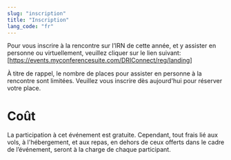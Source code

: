```yaml
---
slug: "inscription"
title: "Inscription"
lang_code: "fr"
---
```


Pour vous inscrire à la rencontre sur l’IRN de cette année, et y assister en personne ou virtuellement, veuillez cliquer sur le lien suivant: [https://events.myconferencesuite.com/DRIConnect/reg/landing] 

À titre de rappel, le nombre de places pour assister en personne à la rencontre sont limitées. Veuillez vous inscrire dès aujourd'hui pour réserver votre place. 

# Coût 

La participation à cet événement est gratuite. Cependant, tout frais lié aux vols, à l'hébergement, et aux repas, en dehors de ceux offerts dans le cadre de l’événement, seront à la charge de chaque participant.  
